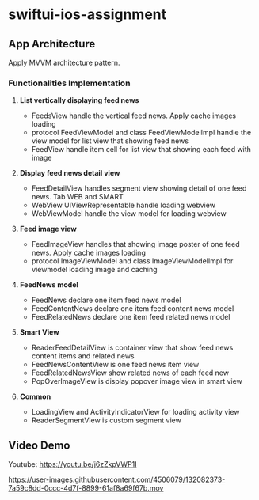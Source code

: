 # swiftui-ios-assignment

## App Architecture
Apply MVVM architecture pattern. 

### Functionalities Implementation
 1. **List vertically displaying feed news**
	 * FeedsView handle the vertical feed news. Apply cache images loading
 	 * protocol FeedViewModel and class FeedViewModelImpl handle the view model for list view that showing feed news
 	 * FeedView handle item cell for list view that showing each feed with image

 2. **Display feed news detail view**
	 * FeedDetailView handles segment view showing detail of one feed news. Tab WEB and SMART
	 * WebView UIViewRepresentable handle loading webview
 	 * WebViewModel handle the view model for loading webview 

 3. **Feed image view**
	 * FeedImageView handles that showing image poster of one feed news. Apply cache images loading
	 * protocol ImageViewModel and class ImageViewModelImpl for viewmodel loading image and caching

 4. **FeedNews model**
	 * FeedNews declare one item feed news model
	 * FeedContentNews declare one item feed content news model
	 * FeedRelatedNews declare one item feed related news model

 5. **Smart View**
	 * ReaderFeedDetailView is container view that show feed news content items and related news
	 * FeedNewsContentView is one feed news item view
     * FeedRelatedNewsView show related news of each feed new
	 * PopOverImageView is display popover image view in smart view

 6. **Common**
	 * LoadingView and ActivityIndicatorView for loading activity view
	 * ReaderSegmentView is custom segment view

## Video Demo

Youtube: https://youtu.be/j6zZkpVWP1I

https://user-images.githubusercontent.com/4506079/132082373-7a59c8dd-0ccc-4d7f-8899-61af8a69f67b.mov

 
